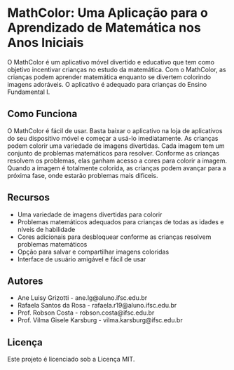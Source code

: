 <h1>MathColor: Uma Aplicação para o Aprendizado de Matemática nos Anos Iniciais</h1>

<p>O MathColor é um aplicativo móvel divertido e educativo que tem como objetivo incentivar crianças no estudo da matemática. Com o MathColor, as crianças podem aprender matemática enquanto se divertem colorindo imagens adoráveis. O aplicativo é adequado para crianças do Ensino Fundamental I.</p>

<h2>Como Funciona</h2>
<p>O MathColor é fácil de usar. Basta baixar o aplicativo na loja de aplicativos do seu dispositivo móvel e começar a usá-lo imediatamente. As crianças podem colorir uma variedade de imagens divertidas. Cada imagem tem um conjunto de problemas matemáticos para resolver. Conforme as crianças resolvem os problemas, elas ganham acesso a cores para colorir a imagem. Quando a imagem é totalmente colorida, as crianças podem avançar para a próxima fase, onde estarão problemas mais dificeis.</p>

<h2>Recursos</h2>
<ul>
  <li>Uma variedade de imagens divertidas para colorir</li>
  <li>Problemas matemáticos adequados para crianças de todas as idades e níveis de habilidade</li>
  <li>Cores adicionais para desbloquear conforme as crianças resolvem problemas matemáticos</li>
  <li>Opção para salvar e compartilhar imagens coloridas</li>
  <li>Interface de usuário amigável e fácil de usar</li>
</ul>

<h2>Autores</h2>
<ul>
  <li>Ane Luisy Grizotti - ane.lg@aluno.ifsc.edu.br</li>
  <li>Rafaela Santos da Rosa - rafaela.r19@aluno.ifsc.edu.br</li>
  <li>Prof. Robson Costa - robson.costa@ifsc.edu.br</li>
  <li>Prof. Vilma Gisele Karsburg - vilma.karsburg@ifsc.edu.br</li>
</ul>

<h2>Licença</h2>
<p>Este projeto é licenciado sob a Licença MIT.</p>